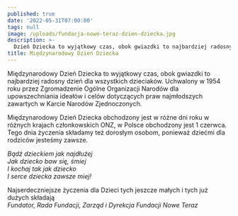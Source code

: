 ```yaml
---
published: true
date: '2022-05-31T07:00:00'
tags: null
image: /uploads/fundacja-nowe-teraz-dzien-dziecka.jpg
description: >-
  Dzień Dziecka to wyjątkowy czas, obok gwiazdki to najbardziej radosny dzień dla wszystkich dzieciaków.
title: Międzynarodowy Dzień Dziecka
---
```


Międzynarodowy Dzień Dziecka to wyjątkowy czas, obok gwiazdki to najbardziej radosny dzień dla wszystkich dzieciaków. Uchwalony w 1954 roku przez Zgromadzenie Ogólne Organizacji Narodów dla upowszechniania ideałów i celów dotyczących praw najmłodszych zawartych w Karcie Narodów Zjednoczonych. 

Międzynarodowy Dzień Dziecka obchodzony jest w różne dni roku w różnych krajach członkowskich ONZ, w Polsce obchodzony jest 1 czerwca.  Tego dnia życzenia składamy też dorosłym osobom, ponieważ dziećmi dla rodziców jesteśmy zawsze.

*Bądź dzieckiem jak najdłużej*   
*Jak dziecko baw się, śmiej*   
*I kochaj tak jak dziecko*   
*I serce dziecka zawsze miej!*   

Najserdeczniejsze życzenia dla Dzieci tych jeszcze małych i tych już dużych składają   
*Fundator, Rada Fundacji, Zarząd i Dyrekcja Fundacji Nowe Teraz*
